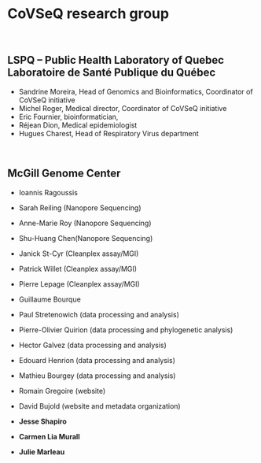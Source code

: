 
# CoVSeQ research group


<br/>

## LSPQ – Public Health Laboratory of Quebec <br/> Laboratoire de Santé Publique du Québec

 - Sandrine Moreira, Head of Genomics and Bioinformatics, Coordinator of CoVSeQ initiative
 - Michel Roger, Medical director, Coordinator of CoVSeQ initiative
 - Eric Fournier, bioinformatician,
 - Réjean Dion, Medical epidemiologist
 - Hugues Charest, Head of Respiratory Virus department

<br/>

## McGill Genome Center

 - Ioannis Ragoussis
 - Sarah Reiling (Nanopore Sequencing)
 - Anne-Marie Roy (Nanopore Sequencing)
 - Shu-Huang Chen(Nanopore Sequencing)
 - Janick St-Cyr (Cleanplex assay/MGI)
 - Patrick Willet (Cleanplex assay/MGI)
 - Pierre Lepage (Cleanplex assay/MGI)


 - Guillaume Bourque
 - Paul Stretenowich (data processing and analysis)
 - Pierre-Olivier Quirion (data processing and phylogenetic analysis)
 - Hector Galvez (data processing and analysis)
 - Edouard Henrion (data processing and analysis)
 - Mathieu Bourgey (data processing and analysis)
 - Romain Gregoire (website)
 - David Bujold (website and metadata organization)


 - <strong>Jesse Shapiro</strong>
 - <strong>Carmen Lia Murall</strong>
 - <strong>Julie Marleau</strong>
